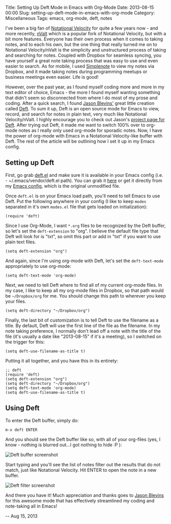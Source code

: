 Title: Setting Up Deft Mode in Emacs with Org-Mode
Date: 2013-08-15 00:00
Slug: setting-up-deft-mode-in-emacs-with-org-mode
Category: Miscellaneous
Tags: emacs, org-mode, deft, notes


I've been a big fan of [Notational Velocity](http://notational.net/) for
quite a few years now - and more recently,
[nValt](http://brettterpstra.com/projects/nvalt/) which is a popular
fork of Notational Velocity, but with a bit more features. Everyone has
their own process when it comes to taking notes, and to each his own,
but the one thing that really turned me on to Notational Velocity/nValt
is the simplicity and unstructured process of taking and searching for
notes. Coupled with Dropbox for seamless syncing, you have yourself a
great note taking process that was easy to use and even easier to
search. As for mobile, I used [Simplenote](http://simplenote.com/) to
view my notes via Dropbox, and it made taking notes during programming
meetups or business meetings even easier. Life is good!

However, over the past year, as I found myself coding more and more in
my text editor of choice, Emacs - the more I found myself wanting
something that didn't seem so disconnected from where I do most of my
prose and coding. After a quick search, I found [Jason
Blevins'](http://jblevins.org/) great little creation called
[Deft](http://jblevins.org/projects/deft/). To sum it up, Deft is an
open source mode for Emacs to view, record, and search for notes in
plain text, very much like Notational Velocity/nValt. I highly encourage
you to check out Jason's [project page for
Deft](http://jblevins.org/projects/deft/). After trying out Deft, it
made me want to switch 100% over to org-mode notes as I really only used
org-mode for sporadic notes. Now, I have the power of org-mode with
Emacs in a Notational Velocity-like buffer with Deft. The rest of the
article will be outlining how I set it up in my Emacs config.

Setting up Deft
---------------

First, go grab [deft.el](http://jblevins.org/projects/deft/deft.el) and
make sure it is available in your Emacs config (i.e. -
\~/.emacs/vendor/deft.el path). You can grab it
[here](http://jblevins.org/projects/deft/deft.el) or get it directly
from my [Emacs
config](https://github.com/jonathanchu/emacs/blob/master/vendor/deft.el),
which is the original unmodified file.

Once `deft.el` is on your Emacs load path, you'll need to tell Emacs to
use Deft. Put the following anywhere in your config (I like to keep
`modes` separated in it's own `modes.el` file that gets loaded on
initialization):

    (require 'deft)

Since I use Org-Mode, I want `*.org` files to be recognized by the Deft
buffer, so let's set the `deft-extension` to "org". I believe the
default file type that Deft will look for is "txt", so omit this part or
add in "txt" if you want to use plain text files.

    (setq deft-extension "org")

And again, since I'm using org-mode with Deft, let's set the
`deft-text-mode` appropriately to use org-mode:

    (setq deft-text-mode 'org-mode)

Next, we need to tell Deft where to find all of my current org-mode
files. In my case, I like to keep all my org-mode files in Dropbox, so
that path would be `~/Dropbox/org` for me. You should change this path
to wherever you keep your files.

    (setq deft-directory "~/Dropbox/org")

Finally, the last bit of customization is to tell Deft to use the
filename as a title. By default, Deft will use the first line of the
file as the filename. In my note taking preference, I normally don't
lead off a note with the title of the file (it's usually a date like
"2013-08-15" if it's a meeting), so I switched on the trigger for this:

    (setq deft-use-filename-as-title t)

Putting it all together, and you have this in its entirety:

    ;; deft
    (require 'deft)
    (setq deft-extension "org")
    (setq deft-directory "~/Dropbox/org")
    (setq deft-text-mode 'org-mode)
    (setq deft-use-filename-as-title t)

Using Deft
----------

To enter the Deft buffer, simply do:

    m-x deft ENTER

And you should see the Deft buffer like so, with all of your org-files
(yes, I know - nothing is blurred out...I got nothing to hide :P ):

![Deft buffer
screenshot](http://cl.ly/image/3r06392e2r3B/Screen%20Shot%202013-08-15%20at%202.42.37%20AM.png)

Start typing and you'll see the list of notes filter out the results
that do not match, just like Notational Velocity. Hit ENTER to open the
note in a new buffer.

![Deft filter
screenshot](http://cl.ly/image/1n1S41400T16/Screen%20Shot%202013-08-15%20at%202.43.03%20AM.png)

And there you have it! Much appreciation and thanks goes to [Jason
Blevins](http://jblevins.org/) for this awesome mode that has
effectively streamlined my coding and note-taking all in Emacs!

-- Aug 15, 2013
